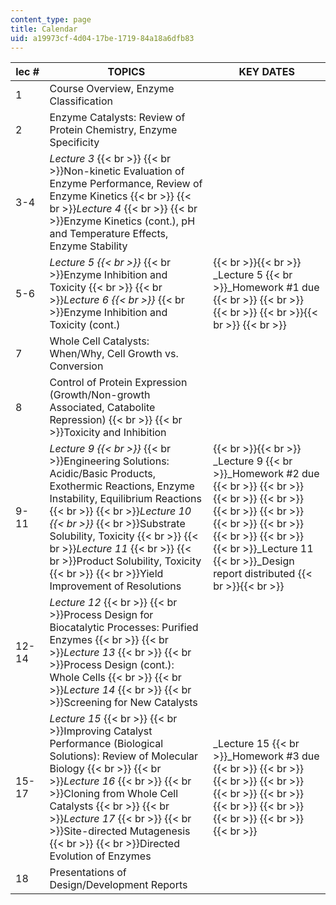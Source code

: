 ```yaml
---
content_type: page
title: Calendar
uid: a19973cf-4d04-17be-1719-84a18a6dfb83
---
```


| lec # | TOPICS | KEY DATES |
| --- | --- | --- |
| 1 | Course Overview, Enzyme Classification | &nbsp; |
| 2 | Enzyme Catalysts: Review of Protein Chemistry, Enzyme Specificity | &nbsp; |
| 3-4 | _Lecture 3_  {{< br >}}  {{< br >}}Non-kinetic Evaluation of Enzyme Performance, Review of Enzyme Kinetics  {{< br >}}  {{< br >}}_Lecture 4_  {{< br >}}  {{< br >}}Enzyme Kinetics (cont.), pH and Temperature Effects, Enzyme Stability | &nbsp; |
| 5-6 | _Lecture 5  {{< br >}}_  {{< br >}}Enzyme Inhibition and Toxicity  {{< br >}}  {{< br >}}_Lecture 6  {{< br >}}_  {{< br >}}Enzyme Inhibition and Toxicity (cont.) |  {{< br >}}{{< br >}} _Lecture 5  {{< br >}}_Homework #1 due  {{< br >}}  {{< br >}}  {{< br >}}   {{< br >}}{{< br >}} {{< br >}} |
| 7 | Whole Cell Catalysts: When/Why, Cell Growth vs. Conversion | &nbsp; |
| 8 | Control of Protein Expression (Growth/Non-growth Associated, Catabolite Repression)  {{< br >}}  {{< br >}}Toxicity and Inhibition | &nbsp; |
| 9-11 | _Lecture 9  {{< br >}}_  {{< br >}}Engineering Solutions: Acidic/Basic Products, Exothermic Reactions, Enzyme Instability, Equilibrium Reactions  {{< br >}}  {{< br >}}_Lecture 10  {{< br >}}_  {{< br >}}Substrate Solubility, Toxicity  {{< br >}}  {{< br >}}_Lecture 11_  {{< br >}}  {{< br >}}Product Solubility, Toxicity  {{< br >}}  {{< br >}}Yield Improvement of Resolutions |  {{< br >}}{{< br >}} _Lecture 9  {{< br >}}_Homework #2 due  {{< br >}}  {{< br >}}  {{< br >}}  {{< br >}}  {{< br >}}  {{< br >}}  {{< br >}}  {{< br >}}  {{< br >}}  {{< br >}}  {{< br >}}_Lecture 11  {{< br >}}_Design report distributed {{< br >}}{{< br >}}  |
| 12-14 | _Lecture 12_  {{< br >}}  {{< br >}}Process Design for Biocatalytic Processes: Purified Enzymes  {{< br >}}  {{< br >}}_Lecture 13_  {{< br >}}  {{< br >}}Process Design (cont.): Whole Cells  {{< br >}}  {{< br >}}_Lecture 14_  {{< br >}}  {{< br >}}Screening for New Catalysts | &nbsp; |
| 15-17 | _Lecture 15_  {{< br >}}  {{< br >}}Improving Catalyst Performance (Biological Solutions): Review of Molecular Biology  {{< br >}}  {{< br >}}_Lecture 16_  {{< br >}}  {{< br >}}Cloning from Whole Cell Catalysts  {{< br >}}  {{< br >}}_Lecture 17_  {{< br >}}  {{< br >}}Site-directed Mutagenesis  {{< br >}}  {{< br >}}Directed Evolution of Enzymes | _Lecture 15  {{< br >}}_Homework #3 due  {{< br >}}  {{< br >}}  {{< br >}}  {{< br >}}  {{< br >}}  {{< br >}}  {{< br >}}  {{< br >}}  {{< br >}}  {{< br >}}  {{< br >}} |
| 18 | Presentations of Design/Development Reports |